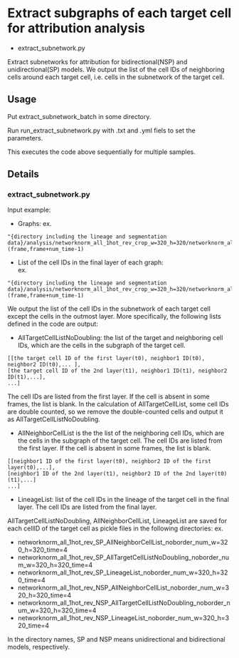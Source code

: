 # Extract subgraphs of each target cell for attribution analysis

- extract_subnetwork.py

Extract subnetworks for attribution for bidirectional(NSP) and unidirectional(SP) models. We output the list of the cell IDs of neighboring cells around each target cell, i.e. cells in the subnetwork of the target cell. 

## Usage

Put extract_subnetwork_batch in some directory. 

Run run_extract_subnetwork.py with .txt and .yml fiels to set the parameters.

This executes the code above sequentially for multiple samples.

## Details

### extract_subnetwork.py  
Input example: 
  - Graphs: 
  ex.
  ```
  "{directory including the lineage and segmentation data}/analysis/networknorm_all_1hot_rev_crop_w=320_h=320/networknorm_all_1hot_rev_num_w=320_h=320_time=4/NetworkWithFeartures_t=%dto%d.pickle"%(frame,frame+num_time-1)
  ```
 
  - List of the cell IDs in the final layer of each graph:  
  ex.
  ```
  "{directory including the lineage and segmentation data}/analysis/networknorm_all_1hot_rev_crop_w=320_h=320/networknorm_all_1hot_rev_cellID_FinalLayer_noborder_num_w=320_h=320_time=4/CellID_FinalLayer_t=%dto%d.txt"%(frame,frame+num_time-1)
  ```
    
We output the list of the cell IDs in the subnetwork of each target cell except the cells in the outmost layer. More specifically, the following lists defined in the code are output:  

  - AllTargetCellListNoDoubling: the list of the target and neighboring cell IDs, which are the cells in the subgraph of the target cell.   

 ```
 [[the target cell ID of the first layer(t0), neighbor1 ID(t0), neighbor2 ID(t0),... ],
 [the target cell ID of the 2nd layer(t1), neighbor1 ID(t1), neighbor2 ID(t1),...],
 ...]
 ```
 
The cell IDs are listed from the first layer. If the cell is absent in some frames, the list is blank. In the calculation of AllTargetCellList, some cell IDs are double counted, so we remove the double-counted cells and output it as AllTargetCellListNoDoubling. 

 - AllNeighborCellList is the the list of the neighboring cell IDs, which are the cells in the subgraph of the target cell. The cell IDs are listed from the first layer. If the cell is absent in some frames, the list is blank. 
 
  ```
 [[neighbor1 ID of the first layer(t0), neighbor2 ID of the first layer(t0),...],
 [neighbor1 ID of the 2nd layer(t1), neighbor2 ID of the 2nd layer(t0)(t1),...]
 ...]
 ```
 - LineageList: list of the cell IDs in the lineage of the target cell in the final layer. The cell IDs are listed from the final layer. 



AllTargetCellListNoDoubling, AllNeighborCellList, LineageList are saved for each cellID of the target cell as pickle files in the following directories: 
ex.
 - networknorm_all_1hot_rev_SP_AllNeighborCellList_noborder_num_w=320_h=320_time=4
 - networknorm_all_1hot_rev_SP_AllTargetCellListNoDoubling_noborder_num_w=320_h=320_time=4
 - networknorm_all_1hot_rev_SP_LineageList_noborder_num_w=320_h=320_time=4
 - networknorm_all_1hot_rev_NSP_AllNeighborCellList_noborder_num_w=320_h=320_time=4
 - networknorm_all_1hot_rev_NSP_AllTargetCellListNoDoubling_noborder_num_w=320_h=320_time=4
 - networknorm_all_1hot_rev_NSP_LineageList_noborder_num_w=320_h=320_time=4

In the directory names, SP and NSP means unidirectional and bidirectional models, respectively. 
